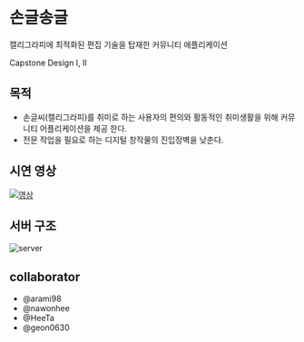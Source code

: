 # 손글송글

캘리그라피에 최적화된 편집 기술을 탑재한 커뮤니티 애플리케이션

Capstone Design I, II

## 목적
- 손글씨(캘리그라피)를 취미로 하는 사용자의 편의와 활동적인 취미생활을 위해 커뮤니티 어플리케이션을 제공 한다. 
- 전문 작업을 필요로 하는 디지털 창작물의 진입장벽을 낮춘다.


## 시연 영상

[![영상](http://img.youtube.com/vi/lhNaYsbdN0M/0.jpg)](https://youtu.be/lhNaYsbdN0M?t=0s) 


## 서버 구조

![server](https://user-images.githubusercontent.com/27190708/137101422-1870899f-9556-417a-bed4-cf03f8d5482f.png)



## collaborator
- @arami98
- @nawonhee
- @HeeTa
- @geon0630



